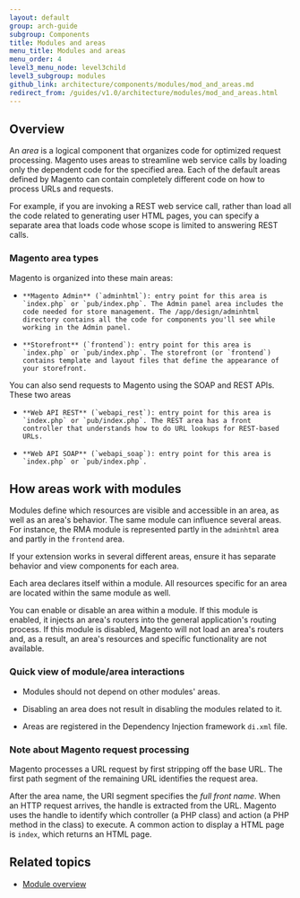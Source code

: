 ```yaml
---
layout: default
group: arch-guide
subgroup: Components
title: Modules and areas
menu_title: Modules and areas
menu_order: 4
level3_menu_node: level3child
level3_subgroup: modules
github_link: architecture/components/modules/mod_and_areas.md
redirect_from: /guides/v1.0/architecture/modules/mod_and_areas.html
---
```


<h2 id="m2arch-module-areas-overview"> Overview</h2>
An <i>area</i> is a logical component that organizes code for optimized request processing. Magento uses areas to streamline web service calls by loading only the dependent code for the specified area.  Each of the default areas defined by Magento can contain completely different code on how to process URLs and requests. 


For example, if you are invoking a REST web service call, rather than load all the code related to generating user HTML pages, you can specify a separate area that loads code whose scope is limited to answering  REST calls. 



<h3>Magento area types</h3>

Magento is organized into these main areas:

*     **Magento Admin** (`adminhtml`): entry point for this area is `index.php` or `pub/index.php`. The Admin panel area includes the code needed for store management. The /app/design/adminhtml directory contains all the code for components you'll see while working in the Admin panel. 

*     **Storefront** (`frontend`): entry point for this area is `index.php` or `pub/index.php`. The storefront (or `frontend`)  contains template and layout files that define the appearance of your storefront. 


You can also send requests to Magento using the SOAP and REST APIs. These two areas 

*     **Web API REST** (`webapi_rest`): entry point for this area is `index.php` or `pub/index.php`. The REST area has a front controller that understands how to do URL lookups for REST-based URLs.

*     **Web API SOAP** (`webapi_soap`): entry point for this area is `index.php` or `pub/index.php`. 


<h2 id="m2arch-module-using">How areas work with modules</h2>

Modules define which resources are visible and accessible in an area, as well as an area's behavior. The same module can influence several areas. For instance, the RMA module is represented partly in the `adminhtml` area and partly in the `frontend` area.

If your extension works in several different areas, ensure it has separate behavior and view components for each area.

Each area declares itself within a module. All resources specific for an area are located within the same module as well.

You can enable or disable an area within a module. If this module is enabled, it injects an area's routers into the general application's routing process. If this module is disabled, Magento will not load an area's routers and, as a result, an area's resources and specific functionality are not available.


<h3>Quick view of module/area interactions</h3>


* Modules should not depend on other modules' areas.

* Disabling an area does not result in disabling the modules related to it.

* Areas are registered in the Dependency Injection framework `di.xml` file.


<h3>Note about Magento request processing</h3>

Magento processes a URL request by first stripping off the base URL. The first path segment of the remaining URL identifies the request area.

After the area name, the URI segment specifies the *full front name*. When an HTTP request arrives, the handle is extracted from the URL. Magento uses the handle to identify which controller (a PHP class) and action (a PHP method in the class) to execute. A common action to display a HTML page is `index`, which returns an HTML page.



<h2 id="m2arch-module-related"> Related topics</h2>

* <a href="{{ site.gdeurl }}architecture/archi_perspectives/components/modules/mod_intro.html">Module overview</a>



